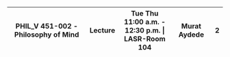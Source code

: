 | PHIL_V 451-002 - Philosophy of Mind                  | Lecture              | Tue Thu <br>11:00 a.m. - 12:30 p.m. \| <br>LASR-Room 104 | Murat Aydede       | 2    |
| ---------------------------------------------------- | -------------------- | -------------------------------------------------------- | ------------------ | ---- |